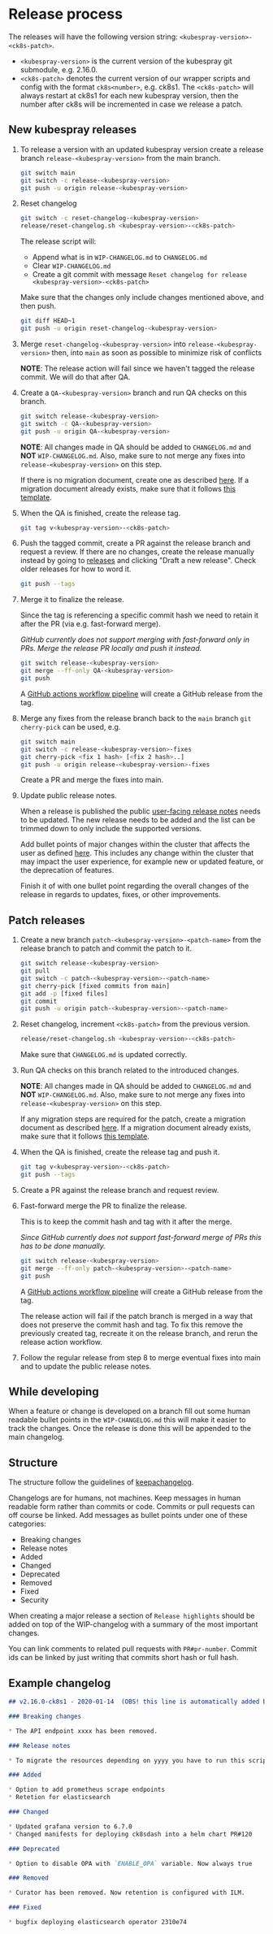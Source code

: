 # Release process

The releases will have the following version string: `<kubespray-version>-<ck8s-patch>`.

- `<kubespray-version>` is the current version of the kubespray git submodule, e.g. 2.16.0.
- `<ck8s-patch>` denotes the current version of our wrapper scripts and config with the format `ck8s<number>`, e.g. ck8s1.
  The `<ck8s-patch>` will always restart at ck8s1 for each new kubespray version, then the number after ck8s will be incremented in case we release a patch.

## New kubespray releases

1. To release a version with an updated kubespray version create a release branch `release-<kubespray-version>` from the main branch.

    ```bash
    git switch main
    git switch -c release-<kubespray-version>
    git push -u origin release-<kubespray-version>
    ```

1. Reset changelog

    ```bash
    git switch -c reset-changelog-<kubespray-version>
    release/reset-changelog.sh <kubespray-version>-<ck8s-patch>
    ```

    The release script will:
    - Append what is in `WIP-CHANGELOG.md` to `CHANGELOG.md`
    - Clear `WIP-CHANGELOG.md`
    - Create a git commit with message `Reset changelog for release <kubespray-version>-<ck8s-patch>`

    Make sure that the changes only include changes mentioned above, and then push.

    ```bash
    git diff HEAD~1
    git push -u origin reset-changelog-<kubespray-version>
    ```

1. Merge `reset-changelog-<kubespray-version>` into `release-<kubespray-version>` then, into `main` as soon as possible to minimize risk of conflicts

    **NOTE**: The release action will fail since we haven't tagged the release commit.
    We will do that after QA.

1. Create a `QA-<kubespray-version>` branch and run QA checks on this branch.

    ```bash
    git switch release-<kubespray-version>
    git switch -c QA-<kubespray-version>
    git push -u origin QA-<kubespray-version>
    ```

    **NOTE**: All changes made in QA should be added to `CHANGELOG.md` and **NOT** `WIP-CHANGELOG.md`.
    Also, make sure to not merge any fixes into `release-<kubespray-version>` on this step.

    If there is no migration document, create one as described [here](../migration/README.md). If a migration document already exists, make sure that it follows [this template](../migration/template/upgrade-cluster.md).

1. When the QA is finished, create the release tag.

    ```bash
    git tag v<kubespray-version>-<ck8s-patch>
    ```

1. Push the tagged commit, create a PR against the release branch and request a review.
    If there are no changes, create the release manually instead by going to [releases](https://github.com/elastisys/compliantkubernetes-kubespray/releases) and clicking "Draft a new release".
    Check older releases for how to word it.

    ```bash
    git push --tags
    ```

1. Merge it to finalize the release.

    Since the tag is referencing a specific commit hash we need to retain it after the PR (via e.g. fast-forward merge).

    *GitHub currently does not support merging with fast-forward only in PRs.
    Merge the release PR locally and push it instead.*

    ```bash
    git switch release-<kubespray-version>
    git merge --ff-only QA-<kubespray-version>
    git push
    ```

    A [GitHub actions workflow pipeline](/.github/workflows/release.yml) will create a GitHub release from the tag.

1. Merge any fixes from the release branch back to the `main` branch `git cherry-pick` can be used, e.g.

    ```bash
    git switch main
    git switch -c release-<kubespray-version>-fixes
    git cherry-pick <fix 1 hash> [<fix 2 hash>..]
    git push -u origin release-<kubespray-version>-fixes
    ```

    Create a PR and merge the fixes into main.

1. Update public release notes.

    When a release is published the public [user-facing release notes](https://github.com/elastisys/compliantkubernetes/blob/main/docs/release-notes/kubespray.md) needs to be updated. The new release needs to be added and the list can be trimmed down to only include the supported versions.

    Add bullet points of major changes within the cluster that affects the user as defined [here](https://compliantkubernetes.io/user-guide/). This includes any change within the cluster that may impact the user experience, for example new or updated feature, or the deprecation of features.

    Finish it of with one bullet point regarding the overall changes of the release in regards to updates, fixes, or other improvements.

## Patch releases

1. Create a new branch `patch-<kubespray-version>-<patch-name>` from the release branch to patch and commit the patch to it.

    ```bash
    git switch release-<kubespray-version>
    git pull
    git switch -c patch-<kubespray-version>-<patch-name>
    git cherry-pick [fixed commits from main]
    git add -p [fixed files]
    git commit
    git push -u origin patch-<kubespray-version>-<patch-name>
    ```

1. Reset changelog, increment `<ck8s-patch>` from the previous version.

    ```bash
    release/reset-changelog.sh <kubespray-version>-<ck8s-patch>
    ```

    Make sure that `CHANGELOG.md` is updated correctly.

1. Run QA checks on this branch related to the introduced changes.

    **NOTE**: All changes made in QA should be added to `CHANGELOG.md` and **NOT** `WIP-CHANGELOG.md`.
    Also, make sure to not merge any fixes into `release-<kubespray-version>` on this step.

    If any migration steps are required for the patch, create a migration document as described [here](../migration/README.md). If a migration document already exists, make sure that it follows [this template](../migration/template/upgrade-cluster.md).

1. When the QA is finished, create the release tag and push it.

    ```bash
    git tag v<kubespray-version>-<ck8s-patch>
    git push --tags
    ```

1. Create a PR against the release branch and request review.

1. Fast-forward merge the PR to finalize the release.

    This is to keep the commit hash and tag with it after the merge.

    *Since GitHub currently does not support fast-forward merge of PRs this has to be done manually.*

    ```bash
    git switch release-<kubespray-version>
    git merge --ff-only patch-<kubespray-version>-<patch-name>
    git push
    ```

    A [GitHub actions workflow pipeline](/.github/workflows/release.yml) will create a GitHub release from the tag.

    The release action will fail if the patch branch is merged in a way that does not preserve the commit hash and tag.
    To fix this remove the previously created tag, recreate it on the release branch, and rerun the release action workflow.

1. Follow the regular release from step 8 to merge eventual fixes into main and to update the public release notes.

## While developing

When a feature or change is developed on a branch fill out some human readable
bullet points in the `WIP-CHANGELOG.md` this will make it easier to track the changes.
Once the release is done this will be appended to the main changelog.

## Structure

The structure follow the guidelines of [keepachangelog](https://keepachangelog.com/en/1.0.0/).

Changelogs are for humans, not machines. Keep messages in human readable form rather
than commits or code. Commits or pull requests can off course be linked. Add messages
as bullet points under one of these categories:

- Breaking changes
- Release notes
- Added
- Changed
- Deprecated
- Removed
- Fixed
- Security

When creating a major release a section of `Release highlights` should be added
on top of the WIP-changelog with a summary of the most important changes.

You can link comments to related pull requests with `PR#pr-number`. Commit ids can be linked
by just writing that commits short hash or full hash.

## Example changelog

```markdown
## v2.16.0-ck8s1 - 2020-01-14  (OBS! this line is automatically added by script)

### Breaking changes

* The API endpoint xxxx has been removed.

### Release notes

* To migrate the resources depending on yyyy you have to run this script.

### Added

* Option to add prometheus scrape endpoints
* Retetion for elasticsearch

### Changed

* Updated grafana version to 6.7.0
* Changed manifests for deploying ck8sdash into a helm chart PR#120

### Deprecated

* Option to disable OPA with `ENABLE_OPA` variable. Now always true

### Removed

* Curator has been removed. Now retention is configured with ILM.

### Fixed

* bugfix deploying elasticsearch operator 2310e74
```
